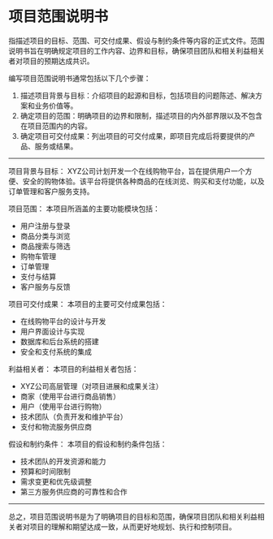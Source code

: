 # 项目范围说明书

指描述项目的目标、范围、可交付成果、假设与制约条件等内容的正式文件。范围说明书旨在明确规定项目的工作内容、边界和目标，确保项目团队和相关利益相关者对项目的预期达成共识。

编写项目范围说明书通常包括以下几个步骤：

1. 描述项目背景与目标：介绍项目的起源和目标，包括项目的问题陈述、解决方案和业务价值等。
2. 确定项目的范围：明确项目的边界和限制，描述项目的内外部界限以及不包含在项目范围内的内容。
3. 确定项目可交付成果：列出项目的可交付成果，即项目完成后将要提供的产品、服务或结果。

----

项目背景与目标： XYZ公司计划开发一个在线购物平台，旨在提供用户一个方便、安全的购物体验。该平台将提供各种商品的在线浏览、购买和支付功能，以及订单管理和客户服务支持。

项目范围： 本项目所涵盖的主要功能模块包括：

- 用户注册与登录
- 商品分类与浏览
- 商品搜索与筛选
- 购物车管理
- 订单管理
- 支付与结算
- 客户服务与反馈

项目可交付成果： 本项目的主要可交付成果包括：

- 在线购物平台的设计与开发
- 用户界面设计与实现
- 数据库和后台系统的搭建
- 安全和支付系统的集成

利益相关者： 本项目的利益相关者包括：

- XYZ公司高层管理（对项目进展和成果关注）
- 商家（使用平台进行商品销售）
- 用户（使用平台进行购物）
- 技术团队（负责开发和维护平台）
- 支付和物流服务供应商

假设和制约条件： 本项目的假设和制约条件包括：

- 技术团队的开发资源和能力
- 预算和时间限制
- 需求变更和优先级调整
- 第三方服务供应商的可靠性和合作

------

总之，项目范围说明书是为了明确项目的目标和范围，确保项目团队和相关利益相关者对项目的理解和期望达成一致，从而更好地规划、执行和控制项目。